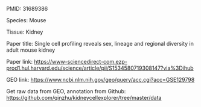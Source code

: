 PMID: 31689386

Species: Mouse

Tissue: Kidney

Paper title: Single cell profiling reveals sex, lineage and regional diversity in adult mouse kidney

Paper link: https://www-sciencedirect-com.ezp-prod1.hul.harvard.edu/science/article/pii/S1534580719308147?via%3Dihub

GEO link: https://www.ncbi.nlm.nih.gov/geo/query/acc.cgi?acc=GSE129798

Get raw data from GEO, annotation from Github: https://github.com/qinzhu/kidneycellexplorer/tree/master/data

